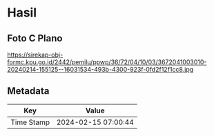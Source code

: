 # Hasil

## Foto C Plano

https://sirekap-obj-formc.kpu.go.id/2442/pemilu/ppwp/36/72/04/10/03/3672041003010-20240214-155125--16031534-493b-4300-923f-0fd2f12f1cc8.jpg


## Metadata

| Key        | Value               |
| ---------- | ------------------- |
| Time Stamp | 2024-02-15 07:00:44 |



